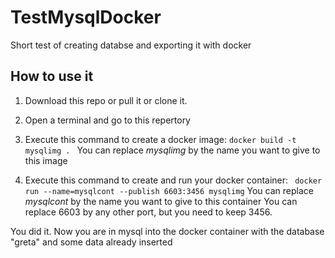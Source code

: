 # TestMysqlDocker
Short test of creating databse and exporting it with docker

## How to use it

1) Download this repo or pull it or clone it.
2) Open a terminal and go to this repertory
3) Execute this command to create a docker image:
```docker build -t mysqlimg . ```
You can replace *mysqlimg* by the name you want to give to this image

4) Execute this command to create and run your docker container:
``` docker run --name=mysqlcont --publish 6603:3456 mysqlimg```
You can replace *mysqlcont* by the name you want to give to this container
You can replace 6603 by any other port, but you need to keep 3456.

You did it. Now you are in mysql into the docker container with the database "greta" and some data already inserted
